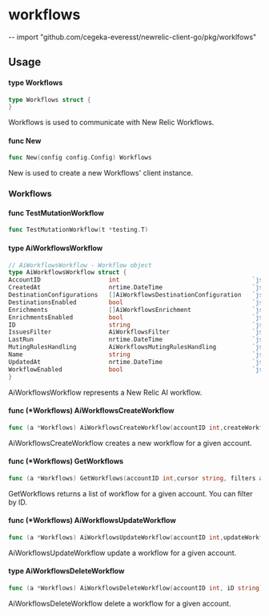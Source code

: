 # workflows
--
    import "github.com/cegeka-everesst/newrelic-client-go/pkg/worklfows"

## Usage

#### type Workflows

```go
type Workflows struct {
}
```

Workflows is used to communicate with New Relic Workflows.

#### func  New

```go
func New(config config.Config) Workflows
```
New is used to create a new Workflows' client instance.

### Workflows

#### func  TestMutationWorkflow

```go
func TestMutationWorkflow(t *testing.T)
```

#### type AiWorkflowsWorkflow

```go
// AiWorkflowsWorkflow - Workflow object
type AiWorkflowsWorkflow struct {
AccountID                   int                                     `json:"accountId"`
CreatedAt                   nrtime.DateTime                         `json:"createdAt"`
DestinationConfigurations   []AiWorkflowsDestinationConfiguration   `json:"destinationConfigurations"`
DestinationsEnabled         bool                                    `json:"destinationsEnabled"`
Enrichments                 []AiWorkflowsEnrichment                 `json:"enrichments"`
EnrichmentsEnabled          bool                                    `json:"enrichmentsEnabled"`
ID                          string                                  `json:"id"`
IssuesFilter                AiWorkflowsFilter                       `json:"issuesFilter"`
LastRun                     nrtime.DateTime                         `json:"lastRun,omitempty"`
MutingRulesHandling         AiWorkflowsMutingRulesHandling          `json:"mutingRulesHandling"`
Name                        string                                  `json:"name"`
UpdatedAt                   nrtime.DateTime                         `json:"updatedAt"`
WorkflowEnabled             bool                                    `json:"workflowEnabled"`
}
```

AiWorkflowsWorkflow represents a New Relic AI workflow.

#### func (*Workflows) AiWorkflowsCreateWorkflow

```go
func (a *Workflows) AiWorkflowsCreateWorkflow(accountID int,createWorkflowData AiWorkflowsCreateWorkflowInput) (*AiWorkflowsCreateWorkflowResponse, error)
```
AiWorkflowsCreateWorkflow creates a new workflow for a given account.

#### func (*Workflows) GetWorkflows

```go
func (a *Workflows) GetWorkflows(accountID int,cursor string, filters ai.AiWorkflowsFilters) (*AiWorkflowsWorkflows, error)
```
GetWorkflows returns a list of workflow for a given account. You can filter by ID.

#### func (*Workflows) AiWorkflowsUpdateWorkflow

```go
func (a *Workflows) AiWorkflowsUpdateWorkflow(accountID int,updateWorkflowData AiWorkflowsUpdateWorkflowInput) (*AiWorkflowsUpdateWorkflowResponse, error)
```
AiWorkflowsUpdateWorkflow update a workflow for a given account.

#### type AiWorkflowsDeleteWorkflow

```go
func (a *Workflows) AiWorkflowsDeleteWorkflow(accountID int, iD string) (*AiWorkflowsDeleteWorkflowResponse, error)
```

AiWorkflowsDeleteWorkflow delete a workflow for a given account.
